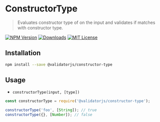 # ConstructorType

> Evaluates constructor type of on the input and validates if matches with constructor type.

[![NPM Version](https://img.shields.io/npm/v/@validatorjs/constructor-type.svg)](https://www.npmjs.com/package/@validatorjs/constructor-type)
[![Downloads](https://img.shields.io/npm/dt/@validatorjs/constructor-type.svg)](https://www.npmjs.com/package/@validatorjs/constructor-type)
[![MIT License](https://img.shields.io/npm/l/@validatorjs/constructor-type.svg)](../../LICENSE)

## Installation

```bash
npm install --save @validatorjs/constructor-type
```

## Usage

- `constructorType(input, [type])`

```js
const constructorType = require('@validatorjs/constructor-type');

constructorType('foo', [String]); // true
constructorType({}, [Number]); // false
```
